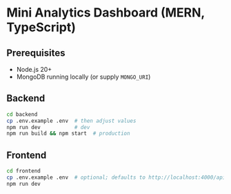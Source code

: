 # Mini Analytics Dashboard (MERN, TypeScript)

## Prerequisites
- Node.js 20+
- MongoDB running locally (or supply `MONGO_URI`)

## Backend
```bash
cd backend
cp .env.example .env  # then adjust values
npm run dev           # dev
npm run build && npm start  # production
```

## Frontend
```bash
cd frontend
cp .env.example .env  # optional; defaults to http://localhost:4000/api
npm run dev
```
